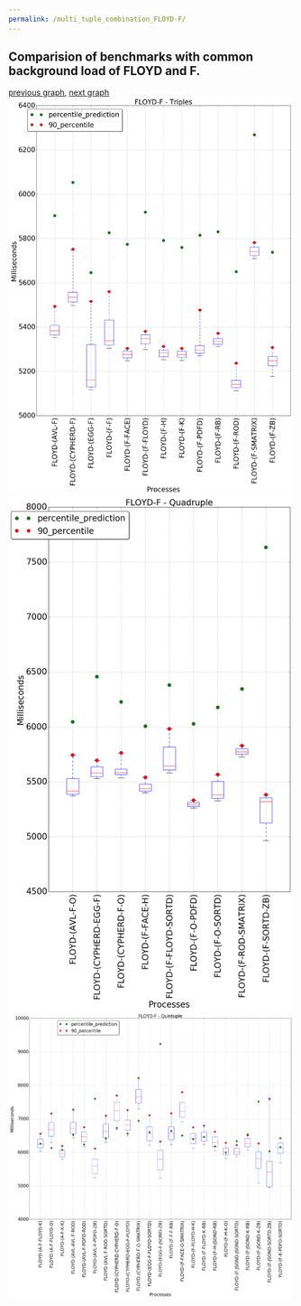 ```yaml
---
permalink: /multi_tuple_combination_FLOYD-F/
---
```



 ## Comparision of benchmarks with common background load of FLOYD and F.

[previous graph](../multi_tuple_combination_FLOYD-FLOYD/), [next graph](../multi_tuple_combination_FLOYD-H/)
![graph figure](./images/triple/FLOYD/FLOYD-F_box.png)![graph figure](./images/quadruple/FLOYD/FLOYD-F_box.png)![graph figure](./images/quintuple/FLOYD/FLOYD-F_box.png)
